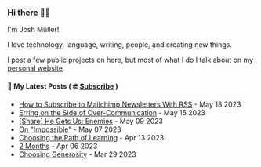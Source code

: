 ### Hi there 👋🏻

I'm Josh Müller!

I love technology, language, writing, people, and creating new things.

I post a few public projects on here, but most of what I do I talk about on my [personal website](https://joshmuller.ca).




#### 📝 My Latest Posts ( 🤓 [Subscribe](https://joshmuller.ca/subscribe) )

<!-- BLOG-POST-LIST:START -->
- [How to Subscribe to Mailchimp Newsletters With RSS](https://joshmuller.ca/writings/2023/subscribe-to-mailchimp-newsletters-with-rss/) - May 18 2023
- [Erring on the Side of Over-Communication](https://joshmuller.ca/writings/2023/err-on-the-side-of-overcommunication/) - May 15 2023
- [[Share] He Gets Us: Enemies](https://joshmuller.ca/writings/2023/he-gets-us-enemies/) - May 09 2023
- [On &quot;Impossible&quot;](https://joshmuller.ca/writings/2023/on-impossible/) - May 07 2023
- [Choosing the Path of Learning](https://joshmuller.ca/writings/2023/choosing-the-path-of-learning/) - Apr 13 2023
- [2 Months](https://joshmuller.ca/writings/2023/2-months/) - Apr 06 2023
- [Choosing Generosity](https://joshmuller.ca/writings/2023/choosing-generosity/) - Mar 29 2023<!-- BLOG-POST-LIST:END -->



<!--
**theJoshMuller/theJoshMuller** is a ✨ _special_ ✨ repository because its `README.md` (this file) appears on your GitHub profile.

Here are some ideas to get you started:

- 🔭 I’m currently working on ...
- 🌱 I’m currently learning ...
- 👯 I’m looking to collaborate on ...
- 🤔 I’m looking for help with ...
- 💬 Ask me about ...
- 📫 How to reach me: ...
- 😄 Pronouns: ...
- ⚡ Fun fact: ...
-->
